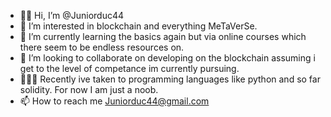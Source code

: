 - 👋🏾 Hi, I’m @Juniorduc44
- 👀 I’m interested in blockchain and everything MeTaVerSe.
- 🌱 I’m currently learning the basics again but via online courses which there seem to be endless resources on.
- 💞️ I’m looking to collaborate on developing on the blockchain assuming i get to the level of competance im currently pursuing.
- 👨🏿‍💻 Recently ive taken to programming languages like python and so far solidity. For now I am just a noob.
- 📫 How to reach me Juniorduc44@gmail.com

<!---
Juniorduc44/Juniorduc44 is a ✨ special ✨ repository because its `README.md` (this file) appears on your GitHub profile.
You can click the Preview link to take a look at your changes.
--->

